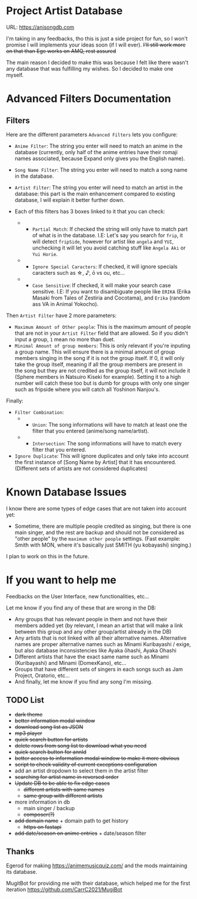 # Project Artist Database

URL: <https://anisongdb.com>

I'm taking in any feedbacks, tho this is just a side project for fun, so I won't promise I will implements your ideas soon (if I will ever). ~~I'll still work more on that than Ege works on AMQ, rest assured~~

The main reason I decided to make this was because I felt like there wasn't any database that was fulfilling my wishes. So I decided to make one myself.

# Advanced Filters Documentation

## Filters

Here are the different parameters `Advanced Filters` lets you configure:

- `Anime Filter`: The string you enter will need to match an anime in the database (currently, only half of the anime entries have their romaji names associated, because Expand only gives you the English name).
- `Song Name Filter`: The string you enter will need to match a song name in the database.
- `Artist Filter`: The string you enter will need to match an artist in the database: this part is the main enhancement compared to existing database, I will explain it better further down.

- Each of this filters has 3 boxes linked to it that you can check:
  - - `Partial Match`: If checked the string will only have to match part of what is in the database. I.E: Let's say you search for `frip`, it will detect `fripSide`, however for artist like `angela` and `YUI`, unchecking it will let you avoid catching stuff like `Angela Aki` or `Yui Horie`.
  - - `Ignore Special Caracters`: If checked, it will ignore specials caracters such as ☆, ♪, ō vs ou, etc...
  - - `Case Sensitive`: If checked, it will make your search case sensitive. I.E: If you want to disambiguate people like `ERIKA` (Erika Masaki from Tales of Zestiria and Cocotama), and `Erika` (random ass VA in Animal Yokocho).

Then `Artist Filter` have 2 more parameters:

- `Maximum Amount of Other people`: This is the maximum amount of people that are not in your `Artist Filter` field that are allowed. So if you didn't input a group, `1` mean no more than duet.
- `Minimal Amount of group members`: This is only relevant if you're inputing a group name. This will ensure there is a minimal amount of group members singing in the song if it is not the group itself.
  If 0, it will only take the group itself, meaning if all the group members are present in the song but they are not credited as the group itself, it will not include it (Sphere members in Natsuiro Kiseki for example). Setting it to a high number will catch these too but is dumb for groups with only one singer such as fripside where you will catch all Yoshinon Nanjou's.

Finally:

- `Filter Combination`:
  - - `Union`: The song informations will have to match at least one the filter that you entered (anime/song name/artist).
  - - `Intersection`: The song informations will have to match every filter that you entered.
- `Ignore Duplicate`: This will ignore duplicates and only take into account the first instance of [Song Name by Artist] that it has encountered. (Different sets of artists are not considered duplicates)

# Known Database Issues

I know there are some types of edge cases that are not taken into account yet:

- Sometime, there are multiple people credited as singing, but there is one main singer, and the rest are backup and should not be considered as "other people" by the `maximum other people` settings. (Fast example: Smith with MON, where it's basically just SMITH (yu kobayashi) singing.)

I plan to work on this in the future.

# If you want to help me

Feedbacks on the User Interface, new functionalities, etc...

Let me know if you find any of these that are wrong in the DB:

- Any groups that has relevant people in them and not have their members added yet (by relevant, I mean an artist that will make a link between this group and any other group/artist already in the DB)
- Any artists that is not linked with all their alternative names. Alternative names are proper alternative names such as Minami Kuribayashi / exige, but also database inconsistencies like Ayaka ōhashi, Ayaka Ohashi
- Different artists that have the exact same name such as Minami (Kuribayashi) and Minami (DomexKano), etc...
- Groups that have different sets of singers in each songs such as Jam Project, Oratorio, etc...
- And finally, let me know if you find any song I'm missing.

## TODO List

- ~~dark theme~~
- ~~better information modal window~~
- ~~download song list as JSON~~
- ~~mp3 player~~
- ~~quick search button for artists~~
- ~~delete rows from song list to download what you need~~
- ~~quick search button for annId~~
- ~~better access to information modal window to make it more obvious~~
- ~~script to check validity of current exceptions configuration~~
- add an artist dropdown to select them in the artist filter
- ~~searching for artist name in reversed order~~
- ~~Update DB to be able to fix edge cases~~
  - ~~different artists with same names~~
  - ~~same group with different artists~~
- more information in db
  - main singer / backup
  - ~~composer(?)~~
- ~~add domain name~~ + domain path to get history
  - ~~https on fastapi~~
- ~~add date/season on anime entries~~ + date/season filter

## Thanks

Egerod for making <https://animemusicquiz.com/> and the mods maintaining its database.

MugitBot for providing me with their database, which helped me for the first iteration <https://github.com/CarrC2021/MugiBot>
